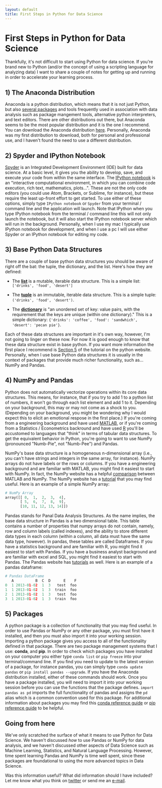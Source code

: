 ```yaml
---
layout: default
title: First Steps in Python for Data Science
---
```

# First Steps in Python for Data Science
Thankfully, it's not difficult to start using Python for data science. If you're brand new to Python (and/or the concept of using a scripting language for analyzing data) I want to share a couple of notes for getting up and running in order to accelerate your learning process.

## 1) The Anaconda Distribution
Anaconda is a python distribution, which means that it is not just Python, but also [several packages](http://docs.continuum.io/anaconda/pkg-docs) and tools frequently used in association with data analysis such as package mangement tools, alternative python interpreters, and text editors. There are other distributions out there, but Anaconda seems to be the most popular distribution and it is the one I recommend. You can download the Anaconda distribution [here](https://www.continuum.io/downloads). Personally, Anaconda was my first distribution to download, both for personal and professional use, and I haven't found the need to use a different distribution.

## 2) Spyder and IPython Notebook
[Spyder](https://en.wikipedia.org/wiki/Spyder_(software)) is an Integrated Development Environment (IDE) built for data science. At a basic level, it gives you the ability to develop, save, and execute your code from within the same interface. The [IPython notebook](http://ipython.org/notebook.html) is an "interactive computational environment, in which you can combine code execution, rich text, mathematics, plots...". These are not the only code editors (you could use Atom, Brackets, or Sublime, for instance), but these require the least up-front effort to get started. To use either of these options, simply type ```IPython notebook``` or ```Spyder``` from your terminal / command line and the application will launch. Note that IPython when you type IPython notebook from the terminal / command line this will not only launch the notebook, but it will also start the IPython notebook server which will run in the background. Personally, when I use my mac I typically use IPython notebook for development, and when I use a pc I will use either Spyder or an IPython notebook for editing my code.

## 3) Base Python Data Structures
There are a couple of base python data structures you should be aware of right off the bat: the tuple, the dictionary, and the list. Here's how they are defined:

* The [**list**](https://docs.python.org/2/tutorial/introduction.html#lists) is a mutable, iterable data structure. This is a simple list: ```['drinks', 'food', 'desert']```

* The [**tuple**](https://docs.python.org/2/tutorial/datastructures.html#tuples-and-sequences) is an immutable, iterable data structure. This is a simple tuple: ```('drinks', 'food', 'desert')```.

* The [**dictionary**](https://docs.python.org/2/tutorial/datastructures.html#dictionaries) is "an unordered set of key: value pairs, with the requirement that the keys are unique (within one dictionary)." This is a simple dictionary: ```{'drinks': 'coffee', 'food': 'sandwhich', 'desert': 'pecan pie'}```.


Each of these data structures are important in it's own way, however, I'm not going to linger on these now. For now it is good enough to know that these data structure exist in base python. If you want more information the first place I recommend is [Section 5](https://docs.python.org/2/tutorial/index.html) of the tutorial on the python website. Personally, when I use base Python data structures it is usually in the context of packages that provide much richer functionality, such as... NumPy and Pandas.

## 4) NumPy and Pandas
Python does not automatically vectorize operations within its core data structures. This means, for instance, that if you try to add 1 to a python list of numbers, it won't go through each list element and add 1 to it. Depending on your background, this may or may not come as a shock to you. (Depending on your background, you might be wondering why I would expect this to elicit an emotional respose in the first place.) If you're coming from a engineering background and have used [MATLAB](http://www.mathworks.com/products/matlab/), or if you're coming from a Statistics / Econometrics backround and have used [R](https://en.wikipedia.org/wiki/R_(programming_language)) you'll be accustomed to languages that "think" in terms of tabular data structures. To get the equivalent behavior in Python, you're going to want to use NumPy (pronounced "Numb-Pie", not "Numb-Pee") and Pandas.

NumPy's base data structure is a homogeneous n-dimensional array (i.e., you can't have strings and integers in the same array, for instance). NumPy arrays do not have labels or the rows or columns. If you have a engineering background and are familiar with MATLAB, you might find it easiest to start with NumPy. In fact, the NumPy website has a helpful [comparison](https://docs.scipy.org/doc/numpy-dev/user/numpy-for-matlab-users.html) between MATLAB and NumPy. The NumPy website has a [tutorial](https://docs.scipy.org/doc/numpy-dev/user/quickstart.html) that you may find useful. Here is an example of a simple NumPy array:  

```python
# NumPy Array
array([[ 0,  1,  2,  3,  4],
       [ 5,  6,  7,  8,  9],
       [10, 11, 12, 13, 14]])
```

Pandas stands for Panal Data Analysis Structures. As the name implies, the base data structure in Pandas is a two dimensional table. This table contains a number of properties that numpy arrays do not contain, namely, row and column labels (called indexes), and the ability to store different data types in each column (within a column, all data must have the same data type, however). In pandas, these tables are called Dataframes. If you have a statistics background and are familiar with R, you might find it easiest to start with Pandas. If you have a business analyst background and are familiar with excel and SQL, you might find it easiest to start with Pandas. The Pandas website has [tutorials](http://pandas.pydata.org/pandas-docs/stable/tutorials.html) as well. Here is an example of a pandas dataframe:

```python
# Pandas DataFrame
   A          B  C  D      E    F
0  1 2013-01-02  1  3   test  foo
1  1 2013-01-02  1  3  train  foo
2  1 2013-01-02  1  3   test  foo
3  1 2013-01-02  1  3  train  foo
```

## 5) Packages
A python package is a collection of functionality that you may find useful. In order to use Pandas or NumPy or any other package, you must first have it installed, and then you must also import it into your working session. Importing a python package gives you access to all of the functionality defined in that package. There are two package management systems that I use: **conda**, and **pip**. In order to check which packages you have installed on your computer you either type ```conda list``` or ```pip freeze``` into your terminal/command line. If you find you need to update to the latest version of a package, for instance pandas, you can simply type ```conda update pandas``` or ```pip install pandas --upgrade```. If you have the Anaconda distribution installed, either of these commands should work. Once you have a package installed, you will need to import it into your working session before you can use the functions that the package defines. ```import pandas as pd``` imports the full functionality of pandas and assigns the ```pd``` alias which is a common convention used for this package. For additional information about packages you may find this [conda reference guide](http://conda.pydata.org/docs/_downloads/conda-cheatsheet.pdf) or [pip reference guide](http://pip.readthedocs.org/en/stable/reference/) to be helpful.

## Going from here
We've only scratched the surface of what it means to use Python for Data Science. We haven't discussed *how* to use Pandas or NumPy for data analysis, and we haven't discussed other aspects of Data Science such as Machine Learning, Statistics, and Natural Language Processing. However, time spent learning Pandas and NumPy is time well spent, since these packages are  foundational to using the more advanced topics in Data Science.

Was this information useful? What did information should I have included? Let me know what you think on [twitter](https://twitter.com/josiahjdavis) or send me an [e-mail](mailto:josiah.j.davis@gmail.com).
